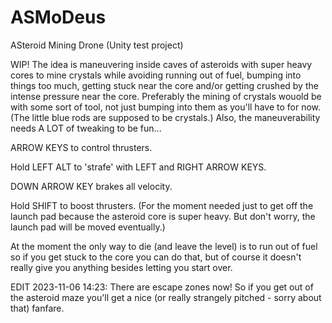 # ASMoDeus
 ASteroid Mining Drone (Unity test project)

WIP!
The idea is maneuvering inside caves of asteroids with super heavy cores to mine crystals while avoiding running out of fuel, bumping into things too much, getting stuck near the core and/or getting crushed by the intense pressure near the core. Preferably the mining of crystals wouold be with some sort of tool, not just bumping
into them as you'll have to for now. (The little blue rods are supposed to be crystals.)
Also, the maneuverability needs A LOT of tweaking to be fun...

ARROW KEYS to control thrusters.

Hold LEFT ALT to 'strafe' with LEFT and RIGHT ARROW KEYS.

DOWN ARROW KEY brakes all velocity.

Hold SHIFT to boost thrusters. (For the moment needed just to get off the launch pad because the asteroid core is super heavy. But don't worry, the launch pad will be moved eventually.)

At the moment the only way to die (and leave the level) is to run out of fuel so if you get stuck to the core you can do that,
but of course it doesn't really give you anything besides letting you start over.

EDIT 2023-11-06 14:23: There are escape zones now! So if you get out of the asteroid maze you'll get a nice (or really strangely pitched - sorry about that) fanfare.
